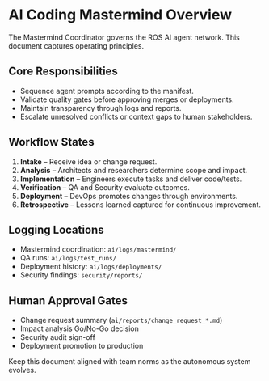 # AI Coding Mastermind Overview

The Mastermind Coordinator governs the ROS AI agent network. This document captures operating principles.

## Core Responsibilities

- Sequence agent prompts according to the manifest.
- Validate quality gates before approving merges or deployments.
- Maintain transparency through logs and reports.
- Escalate unresolved conflicts or context gaps to human stakeholders.

## Workflow States

1. **Intake** – Receive idea or change request.
2. **Analysis** – Architects and researchers determine scope and impact.
3. **Implementation** – Engineers execute tasks and deliver code/tests.
4. **Verification** – QA and Security evaluate outcomes.
5. **Deployment** – DevOps promotes changes through environments.
6. **Retrospective** – Lessons learned captured for continuous improvement.

## Logging Locations

- Mastermind coordination: `ai/logs/mastermind/`
- QA runs: `ai/logs/test_runs/`
- Deployment history: `ai/logs/deployments/`
- Security findings: `security/reports/`

## Human Approval Gates

- Change request summary (`ai/reports/change_request_*.md`)
- Impact analysis Go/No-Go decision
- Security audit sign-off
- Deployment promotion to production

Keep this document aligned with team norms as the autonomous system evolves.
